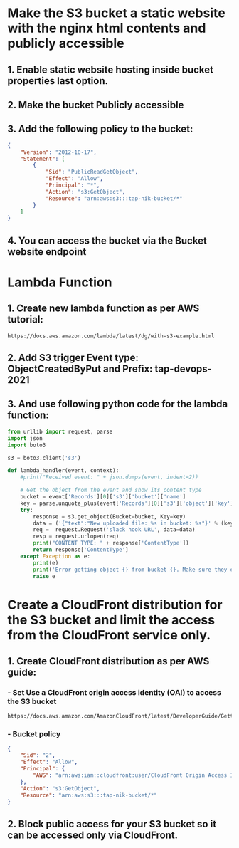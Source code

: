 # Make the S3 bucket a static website with the nginx html contents and publicly accessible
## 1. Enable static website hosting inside bucket properties last option.
## 2. Make the bucket Publicly accessible 
## 3. Add the following policy to the bucket:
```JSON
{
    "Version": "2012-10-17",
    "Statement": [
        {
            "Sid": "PublicReadGetObject",
            "Effect": "Allow",
            "Principal": "*",
            "Action": "s3:GetObject",
            "Resource": "arn:aws:s3:::tap-nik-bucket/*"
        }
    ]
}
```
## 4. You can access the bucket via the Bucket website endpoint

# Lambda Function
## 1. Create new lambda function as per AWS tutorial:
```
https://docs.aws.amazon.com/lambda/latest/dg/with-s3-example.html
```
## 2. Add S3 trigger Event type: ObjectCreatedByPut and Prefix: tap-devops-2021
## 3. And use following python code for the lambda function:
```python
from urllib import request, parse
import json
import boto3

s3 = boto3.client('s3')

def lambda_handler(event, context):
    #print("Received event: " + json.dumps(event, indent=2))

    # Get the object from the event and show its content type
    bucket = event['Records'][0]['s3']['bucket']['name']
    key = parse.unquote_plus(event['Records'][0]['s3']['object']['key'], encoding='utf-8')
    try:
        response = s3.get_object(Bucket=bucket, Key=key)
        data = ('{"text":"New uploaded file: %s in bucket: %s"}' % (key,bucket)).encode('utf-8')
        req =  request.Request('slack hook URL', data=data)
        resp = request.urlopen(req)
        print("CONTENT TYPE: " + response['ContentType'])
        return response['ContentType']
    except Exception as e:
        print(e)
        print('Error getting object {} from bucket {}. Make sure they exist and your bucket is in the same region as this function.'.format(key, bucket))
        raise e
```
# Create a CloudFront distribution for the S3 bucket and limit the access from the CloudFront service only.
## 1.  Create CloudFront distribution as per AWS guide:
### - Set Use a CloudFront origin access identity (OAI) to access the S3 bucket
```
https://docs.aws.amazon.com/AmazonCloudFront/latest/DeveloperGuide/GettingStarted.SimpleDistribution.html
```
### - Bucket policy
```JSON
{
    "Sid": "2",
    "Effect": "Allow",
    "Principal": {
        "AWS": "arn:aws:iam::cloudfront:user/CloudFront Origin Access Identity E3V6FLGNOJ4MN0"
    },
    "Action": "s3:GetObject",
    "Resource": "arn:aws:s3:::tap-nik-bucket/*"
}
```
## 2. Block public access for your S3 bucket so it can be accessed only via CloudFront.